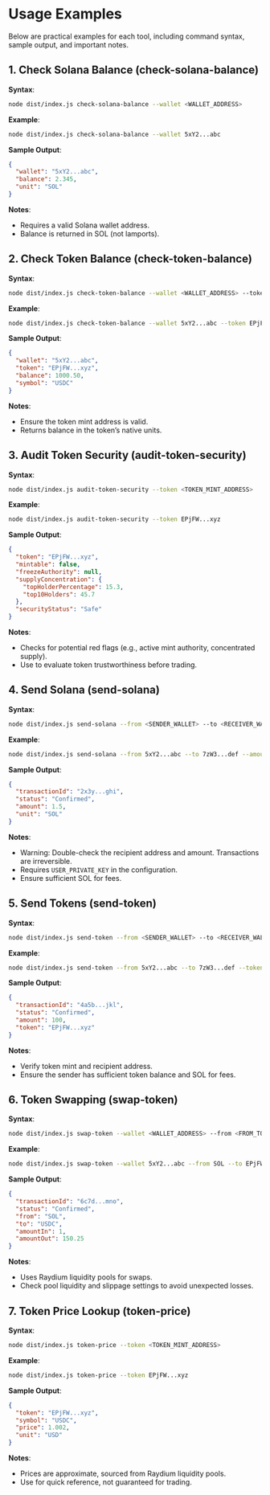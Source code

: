 # Usage Examples

Below are practical examples for each tool, including command syntax, sample output, and important notes.

## 1. Check Solana Balance (check-solana-balance)

**Syntax**:
```bash
node dist/index.js check-solana-balance --wallet <WALLET_ADDRESS>
```

**Example**:
```bash
node dist/index.js check-solana-balance --wallet 5xY2...abc
```

**Sample Output**:
```json
{
  "wallet": "5xY2...abc",
  "balance": 2.345,
  "unit": "SOL"
}
```

**Notes**:
- Requires a valid Solana wallet address.
- Balance is returned in SOL (not lamports).

## 2. Check Token Balance (check-token-balance)

**Syntax**:
```bash
node dist/index.js check-token-balance --wallet <WALLET_ADDRESS> --token <TOKEN_MINT_ADDRESS>
```

**Example**:
```bash
node dist/index.js check-token-balance --wallet 5xY2...abc --token EPjFW...xyz
```

**Sample Output**:
```json
{
  "wallet": "5xY2...abc",
  "token": "EPjFW...xyz",
  "balance": 1000.50,
  "symbol": "USDC"
}
```

**Notes**:
- Ensure the token mint address is valid.
- Returns balance in the token’s native units.

## 3. Audit Token Security (audit-token-security)

**Syntax**:
```bash
node dist/index.js audit-token-security --token <TOKEN_MINT_ADDRESS>
```

**Example**:
```bash
node dist/index.js audit-token-security --token EPjFW...xyz
```

**Sample Output**:
```json
{
  "token": "EPjFW...xyz",
  "mintable": false,
  "freezeAuthority": null,
  "supplyConcentration": {
    "topHolderPercentage": 15.3,
    "top10Holders": 45.7
  },
  "securityStatus": "Safe"
}
```

**Notes**:
- Checks for potential red flags (e.g., active mint authority, concentrated supply).
- Use to evaluate token trustworthiness before trading.

## 4. Send Solana (send-solana)

**Syntax**:
```bash
node dist/index.js send-solana --from <SENDER_WALLET> --to <RECEIVER_WALLET> --amount <AMOUNT>
```

**Example**:
```bash
node dist/index.js send-solana --from 5xY2...abc --to 7zW3...def --amount 1.5
```

**Sample Output**:
```json
{
  "transactionId": "2x3y...ghi",
  "status": "Confirmed",
  "amount": 1.5,
  "unit": "SOL"
}
```

**Notes**:
- Warning: Double-check the recipient address and amount. Transactions are irreversible.
- Requires `USER_PRIVATE_KEY` in the configuration.
- Ensure sufficient SOL for fees.

## 5. Send Tokens (send-token)

**Syntax**:
```bash
node dist/index.js send-token --from <SENDER_WALLET> --to <RECEIVER_WALLET> --token <TOKEN_MINT_ADDRESS> --amount <AMOUNT>
```

**Example**:
```bash
node dist/index.js send-token --from 5xY2...abc --to 7zW3...def --token EPjFW...xyz --amount 100
```

**Sample Output**:
```json
{
  "transactionId": "4a5b...jkl",
  "status": "Confirmed",
  "amount": 100,
  "token": "EPjFW...xyz"
}
```

**Notes**:
- Verify token mint and recipient address.
- Ensure the sender has sufficient token balance and SOL for fees.

## 6. Token Swapping (swap-token)

**Syntax**:
```bash
node dist/index.js swap-token --wallet <WALLET_ADDRESS> --from <FROM_TOKEN> --to <TO_TOKEN> --amount <AMOUNT>
```

**Example**:
```bash
node dist/index.js swap-token --wallet 5xY2...abc --from SOL --to EPjFW...xyz --amount 1
```

**Sample Output**:
```json
{
  "transactionId": "6c7d...mno",
  "status": "Confirmed",
  "from": "SOL",
  "to": "USDC",
  "amountIn": 1,
  "amountOut": 150.25
}
```

**Notes**:
- Uses Raydium liquidity pools for swaps.
- Check pool liquidity and slippage settings to avoid unexpected losses.

## 7. Token Price Lookup (token-price)

**Syntax**:
```bash
node dist/index.js token-price --token <TOKEN_MINT_ADDRESS>
```

**Example**:
```bash
node dist/index.js token-price --token EPjFW...xyz
```

**Sample Output**:
```json
{
  "token": "EPjFW...xyz",
  "symbol": "USDC",
  "price": 1.002,
  "unit": "USD"
}
```

**Notes**:
- Prices are approximate, sourced from Raydium liquidity pools.
- Use for quick reference, not guaranteed for trading.
